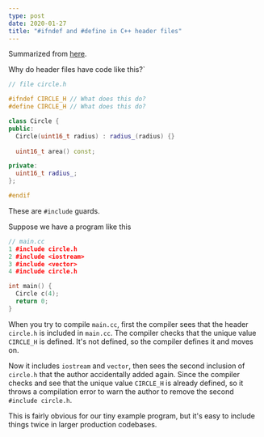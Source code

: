 ```yaml
---
type: post
date: 2020-01-27
title: "#ifndef and #define in C++ header files"
---
```


Summarized from [here](https://stackoverflow.com/questions/1653958/why-are-ifndef-and-define-used-in-c-header-files).

Why do header files have code like this?`

```c++
// file circle.h

#ifndef CIRCLE_H // What does this do?
#define CIRCLE_H // What does this do?

class Circle {
public:
  Circle(uint16_t radius) : radius_(radius) {}
  
  uint16_t area() const;

private:
  uint16_t radius_;
};

#endif
```

These are `#include` guards.

Suppose we have a program like this
```c++
// main.cc
1 #include circle.h
2 #include <iostream>
3 #include <vector>
4 #include circle.h

int main() {
  Circle c(4);
  return 0;
}
```

When you try to compile `main.cc`, first the compiler sees that the header `circle.h` is included in `main.cc`.
The compiler checks that the unique value `CIRCLE_H` is defined.
It's not defined, so the compiler defines it and moves on.

Now it includes `iostream` and `vector`, then sees the second inclusion of `circle.h`
that the author accidentally added again. Since the compiler
checks and see that the unique value `CIRCLE_H` is already defined, 
so it throws a compilation error to warn the author to remove
the second `#include circle.h`.

This is fairly obvious for our tiny example program,
but it's easy to include things twice in larger production codebases.
